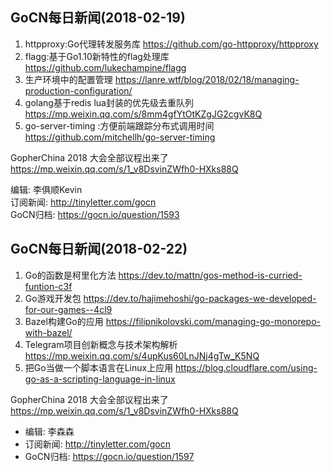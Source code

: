 ## GoCN每日新闻(2018-02-19)

1. httpproxy:Go代理转发服务库 https://github.com/go-httpproxy/httpproxy
2. flagg:基于Go1.10新特性的flag处理库 https://github.com/lukechampine/flagg
3. 生产环境中的配置管理 https://lanre.wtf/blog/2018/02/18/managing-production-configuration/
4. golang基于redis lua封装的优先级去重队列 https://mp.weixin.qq.com/s/8mm4gfYtOtKZgJG2cgvK8Q
5. go-server-timing
:方便前端跟踪分布式调用时间 https://github.com/mitchellh/go-server-timing

GopherChina 2018 大会全部议程出来了 https://mp.weixin.qq.com/s/1_v8DsvinZWfh0-HXks88Q

编辑: 李俱顺Kevin    
订阅新闻: http://tinyletter.com/gocn    
GoCN归档: https://gocn.io/question/1593   


## GoCN每日新闻(2018-02-22)

1. Go的函数是柯里化方法 https://dev.to/mattn/gos-method-is-curried-funtion-c3f
2. Go游戏开发包 https://dev.to/hajimehoshi/go-packages-we-developed-for-our-games--4cl9
3. Bazel构建Go的应用 https://filipnikolovski.com/managing-go-monorepo-with-bazel/
4. Telegram项目创新概念与技术架构解析 https://mp.weixin.qq.com/s/4upKus60LnJNj4gTw_K5NQ
5. 把Go当做一个脚本语言在Linux上应用 https://blog.cloudflare.com/using-go-as-a-scripting-language-in-linux

GopherChina 2018 大会全部议程出来了 https://mp.weixin.qq.com/s/1_v8DsvinZWfh0-HXks88Q

* 编辑: 李森森
* 订阅新闻: http://tinyletter.com/gocn
* GoCN归档: https://gocn.io/question/1597

